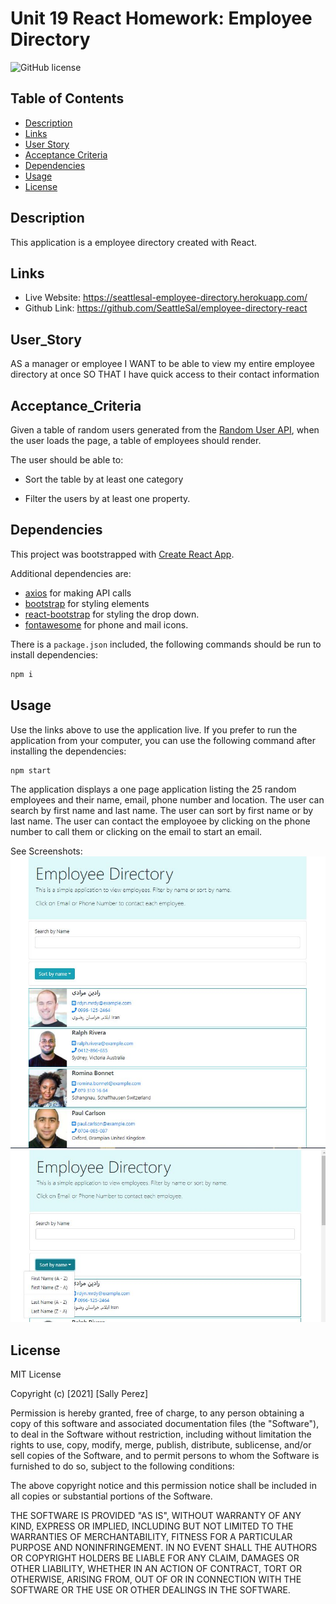 # Unit 19 React Homework: Employee Directory

![GitHub license](https://img.shields.io/badge/license-MIT-blue.svg)

## Table of Contents
* [Description](#description)
* [Links](#links)
* [User Story](#User_Story)
* [Acceptance Criteria](#Acceptance_Criteria)
* [Dependencies](#Dependencies)
* [Usage](#usage)
* [License](#license)

## Description
This application is a employee directory created with React. 

## Links
* Live Website: https://seattlesal-employee-directory.herokuapp.com/
* Github Link: https://github.com/SeattleSal/employee-directory-react

## User_Story
AS a manager or employee
I WANT to be able to view my entire employee directory at once 
SO THAT I have quick access to their contact information

## Acceptance_Criteria
Given a table of random users generated from the [Random User API](https://randomuser.me/), when the user loads the page, a table of employees should render. 

The user should be able to:

  * Sort the table by at least one category

  * Filter the users by at least one property.

## Dependencies
This project was bootstrapped with [Create React App](https://github.com/facebook/create-react-app).

Additional dependencies are:
* [axios](https://www.npmjs.com/package/axios) for making API calls
* [bootstrap](https://www.npmjs.com/package/bootstrap) for styling elements
* [react-bootstrap](https://react-bootstrap.github.io/) for styling the drop down. 
* [fontawesome](https://fontawesome.com/how-to-use/on-the-web/using-with/react) for phone and mail icons.

There is a `package.json` included, the following commands should be run to install dependencies:

```bash
npm i
```

## Usage
Use the links above to use the application live. If you prefer to run the application from your computer, you can use the following command after installing the dependencies:

```bash
npm start
```

The application displays a one page application listing the 25 random employees and their name, email, phone number and location. The user can search by first name and last name. The user can sort by first name or by last name. The user can contact the employoee by clicking on the phone number to call them or clicking on the email to start an email. 

See Screenshots:<br>
![Directory](./assets/screenshot.JPG)<br>
![Sort Options](./assets/sort-options.JPG)

## License

MIT License

Copyright (c) [2021] [Sally Perez]

Permission is hereby granted, free of charge, to any person obtaining a copy
of this software and associated documentation files (the "Software"), to deal
in the Software without restriction, including without limitation the rights
to use, copy, modify, merge, publish, distribute, sublicense, and/or sell
copies of the Software, and to permit persons to whom the Software is
furnished to do so, subject to the following conditions:

The above copyright notice and this permission notice shall be included in all
copies or substantial portions of the Software.

THE SOFTWARE IS PROVIDED "AS IS", WITHOUT WARRANTY OF ANY KIND, EXPRESS OR
IMPLIED, INCLUDING BUT NOT LIMITED TO THE WARRANTIES OF MERCHANTABILITY,
FITNESS FOR A PARTICULAR PURPOSE AND NONINFRINGEMENT. IN NO EVENT SHALL THE
AUTHORS OR COPYRIGHT HOLDERS BE LIABLE FOR ANY CLAIM, DAMAGES OR OTHER
LIABILITY, WHETHER IN AN ACTION OF CONTRACT, TORT OR OTHERWISE, ARISING FROM,
OUT OF OR IN CONNECTION WITH THE SOFTWARE OR THE USE OR OTHER DEALINGS IN THE
SOFTWARE.

